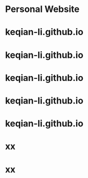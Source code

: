 # Personal Website
# keqian-li.github.io
# keqian-li.github.io
# keqian-li.github.io
# keqian-li.github.io
# keqian-li.github.io
# xx
# xx
